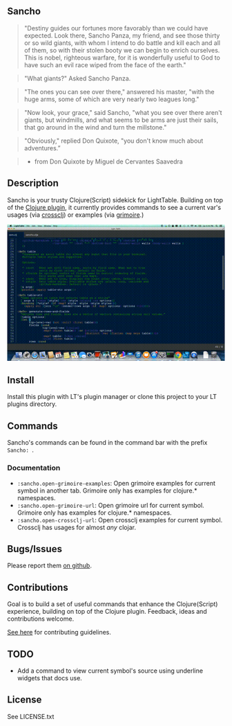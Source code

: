 ## Sancho

> "Destiny guides our fortunes more favorably than we could have expected. Look there, Sancho Panza, my friend, and see those thirty or so wild giants, with whom I intend to do battle and kill each and all of them, so with their stolen booty we can begin to enrich ourselves. This is nobel, righteous warfare, for it is wonderfully useful to God to have such an evil race wiped from the face of the earth."

> "What giants?" Asked Sancho Panza.

> "The ones you can see over there," answered his master, "with the huge arms, some of which are very nearly two leagues long."

> "Now look, your grace," said Sancho, "what you see over there aren't giants, but windmills, and what seems to be arms are just their sails, that go around in the wind and turn the millstone."

> "Obviously," replied Don Quixote, "you don't know much about adventures.”

> * from Don Quixote by Miguel de Cervantes Saavedra

## Description

Sancho is your trusty Clojure(Script) sidekick for LightTable. Building on top of the [Clojure plugin](https://github.com/LightTable/Clojure), it currently provides commands to see a current var's usages (via [crossclj](http://crossclj.info/)) or examples (via [grimoire](http://conj.io/).)

![Usage Example](example.gif)

## Install

Install this plugin with LT's plugin manager or clone this project to your LT
plugins directory.

## Commands

Sancho's commands can be found in the command bar with the prefix `Sancho: `.

### Documentation

* `:sancho.open-grimoire-examples`: Open grimoire examples for current symbol in another tab. Grimoire only has examples for clojure.* namespaces.
* `:sancho.open-grimoire-url`: Open grimoire url for current symbol. Grimoire only has examples for clojure.* namespaces.
* `:sancho.open-crossclj-url`: Open crossclj examples for current symbol. Crossclj has usages for almost _any_ clojar.

## Bugs/Issues

Please report them [on github](http://github.com/cldwalker/Sancho/issues).

## Contributions

Goal is to build a set of useful commands that enhance the Clojure(Script) experience, building on top of the Clojure plugin. Feedback, ideas and contributions welcome.

[See here](http://tagaholic.me/contributing.html) for contributing guidelines.

## TODO
* Add a command to view current symbol's source using underline widgets that docs use.

## License
See LICENSE.txt
